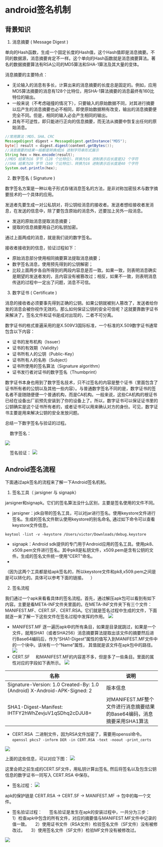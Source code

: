 # android签名机制

## 背景知识

1. 消息摘要 ( Message Digest )
   
单向的Hash函数，生成一个固定长度的Hash值，这个Hash值即是消息摘要。不同的数据源，消息摘要肯定不一样。这个单向的Hash函数就是消息摘要算法。著名的数据摘要算法有RSA公司的MD5算法和SHA-1算法及其大量的变体。

消息摘要的主要特点：
- 无论输入的消息有多长，计算出来的消息摘要的长度总是固定的。例如，应用MD5算法摘要的消息有128个比特位，用SHA-1算法摘要的消息最终有160比特位的输出。
- 一般来说（不考虑碰撞的情况下），只要输入的原始数据不同，对其进行摘要以后产生的消息摘要也必不相同，即使原始数据稍有改变，输出的消息摘要便完全不同。但是，相同的输入必会产生相同的输出。
- 具有不可逆性，即只能进行正向的信息摘要，而无法从摘要中恢复出任何的原始消息。

```Java
//常用算法：MD5、SHA、CRC
MessageDigest digest = MessageDigest.getInstance("MD5");
byte[] result = digest.digest(content.getBytes());
//消息摘要的结果一般都是转换成16 进制字符串形式展示
String hex = Hex.encode(result);
//MD5 结果为16 字节（128 个比特位）、转换为16 进制表示后长度是32 个字符
//SHA 结果为20 字节（160 个比特位）、转换为16 进制表示后长度是40 个字符
System.out.println(hex);
```

2. 数字签名 ( Signature )

数字签名方案是一种以电子形式存储消息签名的方法，是非对称加密技术与数字摘要技术的一个具体的应用。

发送者先要生成一对公私钥对，将公钥给消息的接收者。发送者想给接收者发消息，在发送的信息中，除了要包含原始的消息外，还要加上另外一段消息。
- 发送的原始消息提取消息摘要；
- 提取的信息摘要用自己的私钥加密。

通过上面两成的消息，就是我们说的数字签名。

接收者接收到的信息，验证过程如下：
- 原始消息部分使用相同摘要算法提取消息摘要；
- 数字签名消息，使用预先得到的公钥解密；
- 比较上面两步各自所得到的两段内容息是否一致。如果一致，则表明消息确实是期望的发送者发的，且内容没有被篡改过；相反，如果不一致，则表明消息传送的过程中一定出了问题，消息不可信。

3. 数字证书 ( Certificate )

消息的接收者必须要事先得到正确的公钥。如果公钥就被别人篡改了，发送者给你发的消息会被你视作无效的。那么如何保证公钥的安全可信呢？这就要靠数字证书来解决了。签名文件和证书是成对出现的，二者不可分离。

数字证书的格式普遍采用的是X.509V3国际标准，一个标准的X.509数字证书通常包含以下内容：
- 证书的发布机构（Issuer）
- 证书的有效期（Validity）
- 证书所有人的公钥（Public-Key）
- 证书所有人的名称（Subject）
- 证书所使用的签名算法（Signature algorithm）
- 证书发行者对证书的数字签名（Thumbprint）

数字证书本身也用到了数字签名技术，只不过签名的内容是整个证书（里面包含了证书所有者的公钥以及其他一些内容）。与普通数字签名不同的是，数字证书的签名者不是随随便便一个普通机构，而是CA机构。一般来说，这些CA机构的根证书已经在设备出厂前预先安装到了你的设备上了。所以，数字证书可以保证证书里的公钥确实是这个证书所有者的，或者证书可以用来确认对方的身份。可见，数字证书主要是用来解决公钥的安全发放问题。

总结一下数字签名与验证的过程。

    数字签名：

![](media/16985541674171.jpg)


    签名验证：
![](media/16985541923782.jpg)



## Android签名流程

下面通过apk签名的流程来了解一下Android签名机制。

1. 签名工具（ jarsigner 与 signapk）

jarsigner和signapk。它们的签名算法没什么区别，主要是签名使用的文件不同。

- jarsigner：jdk自带的签名工具，可以对jar进行签名。使用keystore文件进行签名。生成的签名文件默认使用keystore的别名命名, 通过如下命令可以查看keystore文件信息。

`keytool -list -v -keystore /Users/victor/Downloads/debug.keystore`

- signapk：Android sdk提供的专门用于Android应用的签名工具。使用pk8、x509.pem文件进行签名。其中pk8是私钥文件，x509.pem是含有公钥的文件。生成的签名文件统一使用“CERT”命名。
- 
（因为这两个工具都是给apk签名的，所以keystore文件和pk8,x509.pem之间是是可以转化的。具体可以参考下面的链接。
   ）

2. 签名流程

我们通过一个apk来看看具体的签名流程。首先，通过解压apk包可以看到有如下内容。主要是看META-INF文件夹里面的。在META-INF文件夹下有三个文件：MANIFEST.MF、CERT.SF、CERT.RSA。它们就是签名过程中生成的文件，下面就逐一来了解一下这些文件在签名过程中发挥的作用。
![](media/16985910480262.jpg)
- MANIFEST.MF
逐一遍历apk中的所有条目，如果是目录就跳过，如果是一个文件，就用SHA1（或者SHA256）消息摘要算法提取出该文件的摘要然后进行Base64编码后，作为“SHA1-Digest”属性的值写入到MANIFEST.MF文件中的一个块中。该块有一个“Name”属性， 其值就是该文件在apk包中的路径。
![](media/16985910724585.jpg)
- CERT.SF
    和MANIFEST.MF的内容差不多，但是多了一些条目。里面的属性对应的字段如下表所示。
![](media/16985911304605.jpg)

|名称|说明
|-|-
|Signature-Version: 1.0 Created-By: 1.0 (Android) X-Android-APK-Signed: 2 |版本信息
|SHA1-Digest-Manifest: lHTFY2hWhZevjuV1qSDhq2cDJU8=|对MANIFEST.MF整个文件进行消息摘要结果的Base64编码，消息摘要采用SHA1算法

- CERT.RSA
 二进制文件，因为RSA文件加密了，需要用openssl命令。
`openssl pkcs7 -inform DER -in CERT.RSA -text -noout -print_certs`

![](media/16985916113425.jpg)


上面的这些信息，可以对应下图：
![](media/16985916257572.jpg)



这里会把之前生成的CERT.SF文件，用私钥计算出签名, 然后将签名以及包含公钥信息的数字证书一同写入 CERT.RSA 中保存。


- 签名过程：
![](media/16985916542636.jpg)



apk的保护链是 CERT.RSA -> CERT.SF -> MANIFEST.MF -> 包中的每一个文件。

- 签名验证过程： 
    签名验证是发生在apk的安装过程中，一共分为三步：
    1）检查apk中包含的所有文件，对应的摘要值与MANIFEST.MF文件中记录的值一致。
    2）使用证书文件（RSA文件）检验签名文件（SF文件）没有被修改过。
    3）使用签名文件（SF文件）检验MF文件没有被修改过。

![](media/16985919073309.jpg)
